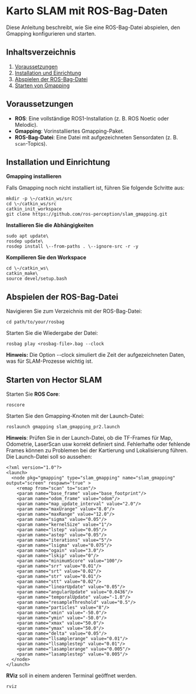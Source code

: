 # **Karto SLAM mit ROS-Bag-Daten**

Diese Anleitung beschreibt, wie Sie eine ROS-Bag-Datei abspielen, den
Gmapping konfigurieren und starten. 

## **Inhaltsverzeichnis**

1. [Voraussetzungen](#voraussetzungen)
2. [Installation und Einrichtung](#installation-und-einrichtung)
3. [Abspielen der ROS-Bag-Datei](#abspielen-der-ros-bag-datei)
4. [Starten von Gmapping](#starten-von-gmapping)

## **Voraussetzungen**

- **ROS**: Eine vollständige ROS1-Installation (z. B. ROS Noetic oder Melodic).
- **Gmapping**: Vorinstalliertes Gmapping-Paket.
- **ROS-Bag-Datei**: Eine Datei mit aufgezeichneten Sensordaten (z. B. `scan`-Topics).

## **Installation und Einrichtung**

**Gmapping installieren**

Falls Gmapping noch nicht installiert ist, führen Sie folgende
Schritte aus:
```
mkdir -p \~/catkin_ws/src
cd \~/catkin_ws/src
catkin_init_workspace
git clone https://github.com/ros-perception/slam_gmapping.git
```

**Installieren Sie die Abhängigkeiten**
```
sudo apt update\
rosdep update\
rosdep install \--from-paths . \--ignore-src -r -y
```

**Kompilieren Sie den Workspace**
```
cd \~/catkin_ws\
catkin_make\
source devel/setup.bash
```

## **Abspielen der ROS-Bag-Datei**

Navigieren Sie zum Verzeichnis mit der ROS-Bag-Datei:
```
cd path/to/your/rosbag
```
Starten Sie die Wiedergabe der Datei:
```
rosbag play <rosbag-file>.bag --clock
```
**Hinweis:** Die Option \--clock simuliert die Zeit der
aufgezeichneten Daten, was für SLAM-Prozesse wichtig ist.

## **Starten von Hector SLAM**

Starten Sie **ROS Core**:
```
roscore
```
Starten Sie den Gmapping-Knoten mit der Launch-Datei:
```
roslaunch gmapping slam_gmapping_pr2.launch
```
**Hinweis**: Prüfen Sie in der Launch-Datei, ob die TF-Frames für Map, Odometrie, LaserScan usw korrekt definiert sind. Fehlerhafte oder fehlende Frames können zu Problemen bei der Kartierung und Lokalisierung führen.
Die Launch-Datei soll so aussehen:
```
<?xml version="1.0"?>
<launch>
  <node pkg="gmapping" type="slam_gmapping" name="slam_gmapping" output="screen" respawn="true" >
    <remap from="scan" to="scan"/>
    <param name="base_frame" value="base_footprint"/>
    <param name="odom_frame" value="odom"/>
    <param name="map_update_interval" value="2.0"/>
    <param name="maxUrange" value="8.0"/>
    <param name="maxRange" value="12.0"/>
    <param name="sigma" value="0.05"/>
    <param name="kernelSize" value="1"/>
    <param name="lstep" value="0.05"/>
    <param name="astep" value="0.05"/>
    <param name="iterations" value="5"/>
    <param name="lsigma" value="0.075"/>
    <param name="ogain" value="3.0"/>
    <param name="lskip" value="0"/>
    <param name="minimumScore" value="100"/>
    <param name="srr" value="0.01"/>
    <param name="srt" value="0.02"/>
    <param name="str" value="0.01"/>
    <param name="stt" value="0.02"/>
    <param name="linearUpdate" value="0.05"/>
    <param name="angularUpdate" value="0.0436"/>
    <param name="temporalUpdate" value="-1.0"/>
    <param name="resampleThreshold" value="0.5"/>
    <param name="particles" value="8"/>
    <param name="xmin" value="-50.0"/>
    <param name="ymin" value="-50.0"/>
    <param name="xmax" value="50.0"/>
    <param name="ymax" value="50.0"/>
    <param name="delta" value="0.05"/>
    <param name="llsamplerange" value="0.01"/>
    <param name="llsamplestep" value="0.01"/>
    <param name="lasamplerange" value="0.005"/>
    <param name="lasamplestep" value="0.005"/>
  </node>
</launch>
```
**RViz** soll in einem anderen Terminal geöffnet werden.
```
rviz
```
